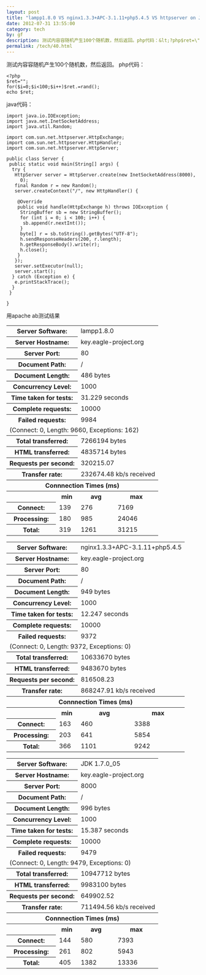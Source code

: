 ```yaml
---
layout: post
title: "lampp1.8.0 VS nginx1.3.3+APC-3.1.11+php5.4.5 VS httpserver on JDK 1.7.0_05"
date: 2012-07-31 13:55:00
category: tech
by: gf
description: 测试内容容随机产生100个随机数，然后返回。php代码：&lt;?php$ret=\"\";for($i=0;$i
permalink: /tech/40.html
---
```

测试内容容随机产生100个随机数，然后返回。 php代码：

    <?php
    $ret="";
    for($i=0;$i<100;$i++)$ret.=rand();
    echo $ret;

java代码：

    import java.io.IOException;
    import java.net.InetSocketAddress;
    import java.util.Random;
    
    import com.sun.net.httpserver.HttpExchange;
    import com.sun.net.httpserver.HttpHandler;
    import com.sun.net.httpserver.HttpServer;
    
    public class Server {
     public static void main(String[] args) {
      try {
       HttpServer server = HttpServer.create(new InetSocketAddress(8000),
         0);
       final Random r = new Random();
       server.createContext("/", new HttpHandler() {
    
        @Override
        public void handle(HttpExchange h) throws IOException {
         StringBuffer sb = new StringBuffer();
         for (int i = 0; i < 100; i++) {
          sb.append(r.nextInt());
         }
         byte[] r = sb.toString().getBytes("UTF-8");
         h.sendResponseHeaders(200, r.length);
         h.getResponseBody().write(r);
         h.close();
        }
       });
       server.setExecutor(null); 
       server.start();
      } catch (Exception e) {
       e.printStackTrace();
      }
     }
    
    }

用apache ab测试结果

<table> 
 <tbody>
  <tr>
   <th colspan="2">Server Software:</th>
   <td colspan="2">lampp1.8.0</td>
  </tr> 
  <tr>
   <th colspan="2">Server Hostname:</th>
   <td colspan="2">key.eagle-project.org</td>
  </tr> 
  <tr>
   <th colspan="2">Server Port:</th>
   <td colspan="2">80</td>
  </tr> 
  <tr>
   <th colspan="2">Document Path:</th>
   <td colspan="2">/</td>
  </tr> 
  <tr>
   <th colspan="2">Document Length:</th>
   <td colspan="2">486 bytes</td>
  </tr> 
  <tr>
   <th colspan="2">Concurrency Level:</th>
   <td colspan="2">1000</td>
  </tr> 
  <tr>
   <th colspan="2">Time taken for tests:</th>
   <td colspan="2">31.229 seconds</td>
  </tr> 
  <tr>
   <th colspan="2">Complete requests:</th>
   <td colspan="2">10000</td>
  </tr> 
  <tr>
   <th colspan="2">Failed requests:</th>
   <td colspan="2">9984</td>
  </tr> 
  <tr>
   <td colspan="4"> (Connect: 0, Length: 9660, Exceptions: 162)</td>
  </tr> 
  <tr>
   <th colspan="2">Total transferred:</th>
   <td colspan="2">7266194 bytes</td>
  </tr> 
  <tr>
   <th colspan="2">HTML transferred:</th>
   <td colspan="2">4835714 bytes</td>
  </tr> 
  <tr>
   <th colspan="2">Requests per second:</th>
   <td colspan="2">320215.07</td>
  </tr> 
  <tr>
   <th colspan="2">Transfer rate:</th>
   <td colspan="2">232674.48 kb/s received</td>
  </tr> 
  <tr>
   <th colspan="4">Connnection Times (ms)</th>
  </tr> 
  <tr>
   <th>&nbsp;</th> 
   <th>min</th> 
   <th>avg</th> 
   <th>max</th>
  </tr> 
  <tr>
   <th>Connect:</th>
   <td> 139</td>
   <td> 276</td>
   <td> 7169</td>
  </tr> 
  <tr>
   <th>Processing:</th>
   <td> 180</td>
   <td> 985</td>
   <td>24046</td>
  </tr> 
  <tr>
   <th>Total:</th>
   <td> 319</td>
   <td> 1261</td>
   <td>31215</td>
  </tr> 
 </tbody>
</table>

<table> 
 <tbody>
  <tr>
   <th colspan="2">Server Software:</th>
   <td colspan="2">nginx1.3.3+APC-3.1.11+php5.4.5</td>
  </tr> 
  <tr>
   <th colspan="2">Server Hostname:</th>
   <td colspan="2">key.eagle-project.org</td>
  </tr> 
  <tr>
   <th colspan="2">Server Port:</th>
   <td colspan="2">80</td>
  </tr> 
  <tr>
   <th colspan="2">Document Path:</th>
   <td colspan="2">/</td>
  </tr> 
  <tr>
   <th colspan="2">Document Length:</th>
   <td colspan="2">949 bytes</td>
  </tr> 
  <tr>
   <th colspan="2">Concurrency Level:</th>
   <td colspan="2">1000</td>
  </tr> 
  <tr>
   <th colspan="2">Time taken for tests:</th>
   <td colspan="2">12.247 seconds</td>
  </tr> 
  <tr>
   <th colspan="2">Complete requests:</th>
   <td colspan="2">10000</td>
  </tr> 
  <tr>
   <th colspan="2">Failed requests:</th>
   <td colspan="2">9372</td>
  </tr> 
  <tr>
   <td colspan="4"> (Connect: 0, Length: 9372, Exceptions: 0)</td>
  </tr> 
  <tr>
   <th colspan="2">Total transferred:</th>
   <td colspan="2">10633670 bytes</td>
  </tr> 
  <tr>
   <th colspan="2">HTML transferred:</th>
   <td colspan="2">9483670 bytes</td>
  </tr> 
  <tr>
   <th colspan="2">Requests per second:</th>
   <td colspan="2">816508.23</td>
  </tr> 
  <tr>
   <th colspan="2">Transfer rate:</th>
   <td colspan="2">868247.91 kb/s received</td>
  </tr> 
  <tr>
   <th colspan="4">Connnection Times (ms)</th>
  </tr> 
  <tr>
   <th>&nbsp;</th> 
   <th>min</th> 
   <th>avg</th> 
   <th>max</th>
  </tr> 
  <tr>
   <th>Connect:</th>
   <td> 163</td>
   <td> 460</td>
   <td> 3388</td>
  </tr> 
  <tr>
   <th>Processing:</th>
   <td> 203</td>
   <td> 641</td>
   <td> 5854</td>
  </tr> 
  <tr>
   <th>Total:</th>
   <td> 366</td>
   <td> 1101</td>
   <td> 9242</td>
  </tr> 
 </tbody>
</table>

<table> 
 <tbody>
  <tr>
   <th colspan="2">Server Software:</th>
   <td colspan="2"> JDK 1.7.0_05</td>
  </tr> 
  <tr>
   <th colspan="2">Server Hostname:</th>
   <td colspan="2">key.eagle-project.org</td>
  </tr> 
  <tr>
   <th colspan="2">Server Port:</th>
   <td colspan="2">8000</td>
  </tr> 
  <tr>
   <th colspan="2">Document Path:</th>
   <td colspan="2">/</td>
  </tr> 
  <tr>
   <th colspan="2">Document Length:</th>
   <td colspan="2">996 bytes</td>
  </tr> 
  <tr>
   <th colspan="2">Concurrency Level:</th>
   <td colspan="2">1000</td>
  </tr> 
  <tr>
   <th colspan="2">Time taken for tests:</th>
   <td colspan="2">15.387 seconds</td>
  </tr> 
  <tr>
   <th colspan="2">Complete requests:</th>
   <td colspan="2">10000</td>
  </tr> 
  <tr>
   <th colspan="2">Failed requests:</th>
   <td colspan="2">9479</td>
  </tr> 
  <tr>
   <td colspan="4"> (Connect: 0, Length: 9479, Exceptions: 0)</td>
  </tr> 
  <tr>
   <th colspan="2">Total transferred:</th>
   <td colspan="2">10947712 bytes</td>
  </tr> 
  <tr>
   <th colspan="2">HTML transferred:</th>
   <td colspan="2">9983100 bytes</td>
  </tr> 
  <tr>
   <th colspan="2">Requests per second:</th>
   <td colspan="2">649902.52</td>
  </tr> 
  <tr>
   <th colspan="2">Transfer rate:</th>
   <td colspan="2">711494.56 kb/s received</td>
  </tr> 
  <tr>
   <th colspan="4">Connnection Times (ms)</th>
  </tr> 
  <tr>
   <th>&nbsp;</th> 
   <th>min</th> 
   <th>avg</th> 
   <th>max</th>
  </tr> 
  <tr>
   <th>Connect:</th>
   <td> 144</td>
   <td> 580</td>
   <td> 7393</td>
  </tr> 
  <tr>
   <th>Processing:</th>
   <td> 261</td>
   <td> 802</td>
   <td> 5943</td>
  </tr> 
  <tr>
   <th>Total:</th>
   <td> 405</td>
   <td> 1382</td>
   <td>13336</td>
  </tr> 
 </tbody>
</table>